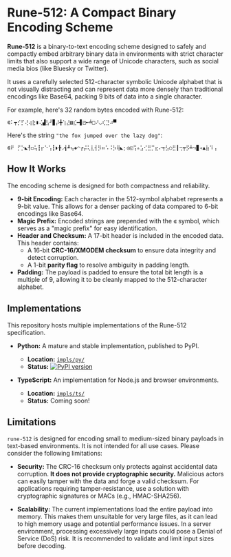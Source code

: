 # Rune-512: A Compact Binary Encoding Scheme

**Rune-512** is a binary-to-text encoding scheme designed to safely and compactly embed arbitrary binary data in environments with strict character limits that also support a wide range of Unicode characters, such as social media bios (like Bluesky or Twitter).

It uses a carefully selected 512-character symbolic Unicode alphabet that is not visually distracting and can represent data more densely than traditional encodings like Base64, packing 9 bits of data into a single character.

For example, here's 32 random bytes encoded with Rune-512:

```
⋐⠅┯⡊⡋⢜⢴⣗▮⢌▟⣣┘▊⡼╋⢱⣜▧⣎━▋◰╾╧□⠜◡⢎⣙⠴▀
```

Here's the string `"the fox jumped over the lazy dog"`:

```
⋐⠟ ⡋⡑◣┦◻⢥┇⡖⠑⢡┇◗╊◞┪┹⢦◈◠┍⡬⢅⣇┤⡻⠶⠡⠨⡳⢿◣⡂◎◱⢩▵⣡⢊⣛⡉⣖⠔┭⣣○⣛┃⢒┯⡫╧⠲▊◃▲⣷⠹⢠
```

## How It Works

The encoding scheme is designed for both compactness and reliability.

- **9-bit Encoding:** Each character in the 512-symbol alphabet represents a 9-bit value. This allows for a denser packing of data compared to 6-bit encodings like Base64.
- **Magic Prefix:** Encoded strings are prepended with the `⋐` symbol, which serves as a "magic prefix" for easy identification.
- **Header and Checksum:** A 17-bit header is included in the encoded data. This header contains:
    - A 16-bit **CRC-16/XMODEM checksum** to ensure data integrity and detect corruption.
    - A 1-bit **parity flag** to resolve ambiguity in padding length.
- **Padding:** The payload is padded to ensure the total bit length is a multiple of 9, allowing it to be cleanly mapped to the 512-character alphabet.

## Implementations

This repository hosts multiple implementations of the Rune-512 specification.

- **Python:** A mature and stable implementation, published to PyPI.
  - **Location:** [`impls/py/`](./impls/py/)
  - **Status:** [![PyPI version](https://badge.fury.io/py/rune-512.svg)](https://badge.fury.io/py/rune-512)

- **TypeScript:** An implementation for Node.js and browser environments.
  - **Location:** [`impls/ts/`](./impls/ts/)
  - **Status:** Coming soon!

## Limitations

`rune-512` is designed for encoding small to medium-sized binary payloads in text-based environments. It is not intended for all use cases. Please consider the following limitations:

*   **Security:** The CRC-16 checksum only protects against accidental data corruption. **It does not provide cryptographic security.** Malicious actors can easily tamper with the data and forge a valid checksum. For applications requiring tamper-resistance, use a solution with cryptographic signatures or MACs (e.g., HMAC-SHA256).

*   **Scalability:** The current implementations load the entire payload into memory. This makes them unsuitable for very large files, as it can lead to high memory usage and potential performance issues. In a server environment, processing excessively large inputs could pose a Denial of Service (DoS) risk. It is recommended to validate and limit input sizes before decoding.